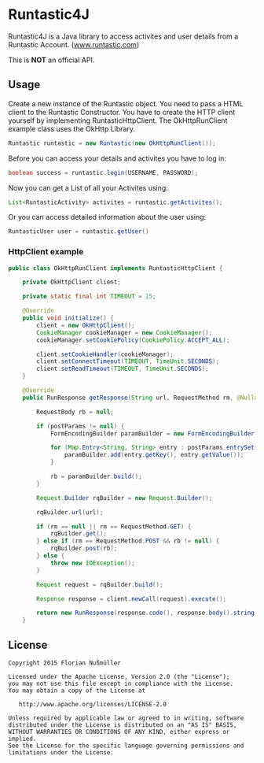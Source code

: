 # Runtastic4J

Runtastic4J is a Java library to access activites and user details from a Runtastic Account. (www.runtastic.com)

This is __NOT__ an official API.

## Usage

Create a new instance of the Runtastic object.
You need to pass a HTML client to the Runtastic Constructor.
You have to create the HTTP client yourself by implementing RuntasticHttpClient.
The OkHttpRunClient example class uses the OkHttp Library.
```java
Runtastic runtastic = new Runtastic(new OkHttpRunClient());
```

Before you can access your details and activites you have to log in:
```java
boolean success = runtastic.login(USERNAME, PASSWORD);

```

Now you can get a List of all your Activites using:
```java
List<RuntasticActivity> activites = runtastic.getActivites();
```

Or you can access detailed information about  the user using:
```java
RuntasticUser user = runtastic.getUser()
```

### HttpClient example
```java
public class OkHttpRunClient implements RuntasticHttpClient {

    private OkHttpClient client;

    private static final int TIMEOUT = 15;

    @Override
    public void initialize() {
        client = new OkHttpClient();
        CookieManager cookieManager = new CookieManager();
        cookieManager.setCookiePolicy(CookiePolicy.ACCEPT_ALL);

        client.setCookieHandler(cookieManager);
        client.setConnectTimeout(TIMEOUT, TimeUnit.SECONDS);
        client.setReadTimeout(TIMEOUT, TimeUnit.SECONDS);
    }

    @Override
    public RunResponse getResponse(String url, RequestMethod rm, @Nullable HashMap<String, String> postParams) throws IOException {

        RequestBody rb = null;

        if (postParams != null) {
            FormEncodingBuilder paramBuilder = new FormEncodingBuilder();

            for (Map.Entry<String, String> entry : postParams.entrySet()) {
                paramBuilder.add(entry.getKey(), entry.getValue());
            }

            rb = paramBuilder.build();
        }

        Request.Builder rqBuilder = new Request.Builder();

        rqBuilder.url(url);

        if (rm == null || rm == RequestMethod.GET) {
            rqBuilder.get();
        } else if (rm == RequestMethod.POST && rb != null) {
            rqBuilder.post(rb);
        } else {
            throw new IOException();
        }

        Request request = rqBuilder.build();

        Response response = client.newCall(request).execute();

        return new RunResponse(response.code(), response.body().string());
    }
```


License
--------
    Copyright 2015 Florian Nußmüller

    Licensed under the Apache License, Version 2.0 (the "License");
    you may not use this file except in compliance with the License.
    You may obtain a copy of the License at

       http://www.apache.org/licenses/LICENSE-2.0

    Unless required by applicable law or agreed to in writing, software
    distributed under the License is distributed on an "AS IS" BASIS,
    WITHOUT WARRANTIES OR CONDITIONS OF ANY KIND, either express or implied.
    See the License for the specific language governing permissions and
    limitations under the License.
